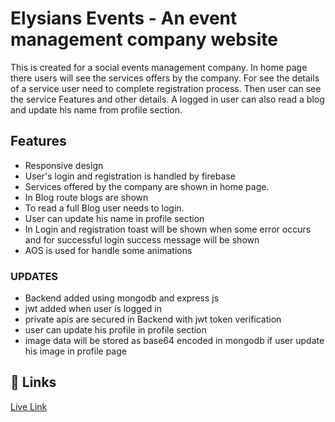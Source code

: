 # Elysians Events - An event management company website

This is created for a social events management company. In home page there users will see the services offers by the company. For see the details of a service user need to complete registration process. Then user can see the service Features and other details. A logged in user can also read a blog and update his name from profile section.

## Features

- Responsive design
- User's login and registration is handled by firebase
- Services offered by the company are shown in home page.
- In Blog route blogs are shown
- To read a full Blog user needs to login.
- User can update his name in profile section
- In Login and registration toast will be shown when some error occurs and for successful login success message will be shown
- AOS is used for handle some animations

### UPDATES

- Backend added using mongodb and express js
- jwt added when user is logged in
- private apis are secured in Backend with jwt token verification
- user can update his profile in profile section
- image data will be stored as base64 encoded in mongodb if user update his image in profile page

## 🔗 Links

[Live Link](https://elysian-events-aditya.web.app)

